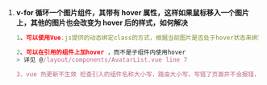 1. **v-for 循环一个图片组件，其带有 hover 属性，这样如果鼠标移入一个图片上，其他的图片也会改变为 hover 后的样式，如何解决**

   ```js
   1、可以使用Vue.js提供的动态绑定class的方式，根据当前图片是否处于hover状态来绑定不同的class。具体实现可以在v-for循环的每个图片组件上添加一个data属性来标记当前是否hover，然后在绑定class时根据这个data属性的值动态修改class。这样可以让每个图片组件都独立处理hover状态，避免其他图片跟随改变。

   2、可以在引用的组件上加hover ，而不是子组件内使用hover
   > 详见 @/layout/components/AvatarList.vue line 7

   3、vue 热更新不生效 检查引入的组件名称大小写，路由大小写，写错了页面并不会报错，但是热更新会失效。
   ```
